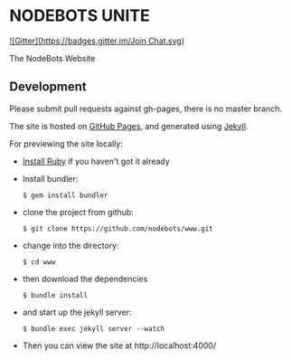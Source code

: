 NODEBOTS UNITE
===
[![Gitter](https://badges.gitter.im/Join Chat.svg)](https://gitter.im/nodebots/nodebots.io?utm_source=badge&utm_medium=badge&utm_campaign=pr-badge&utm_content=badge)



The NodeBots Website

Development
---

Please submit pull requests against gh-pages, there is no master branch.

The site is hosted on [GitHub Pages](https://pages.github.com/), and generated using [Jekyll](http://jekyllrb.com/).

For previewing the site locally:

- [Install Ruby](https://www.ruby-lang.org/en/installation/) if you haven't got it already
- Install bundler:

  `$ gem install bundler`
- clone the project from github:

  `$ git clone https://github.com/nodebots/www.git`
- change into the directory:

  `$ cd www`
- then download the dependencies

  `$ bundle install`

- and start up the jekyll server:

  `$ bundle exec jekyll server --watch`

- Then you can view the site at http://localhost:4000/
